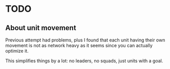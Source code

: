 # TODO

## About unit movement

Previous attempt had problems, plus I found that each unit having their own movement is not as network
heavy as it seems since you can actually optimize it.

This simplifies things by a lot: no leaders, no squads, just units with a goal.
